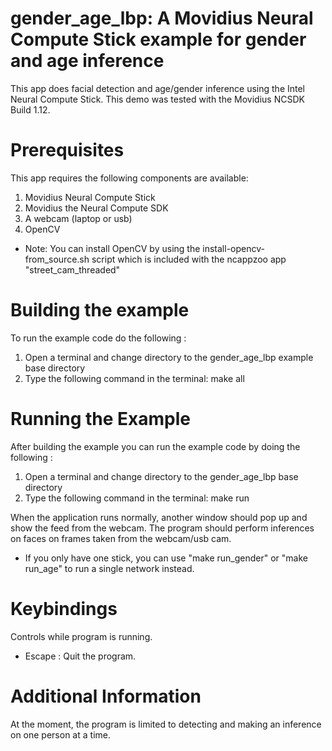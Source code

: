 # gender_age_lbp: A Movidius Neural Compute Stick example for gender and age inference

This app does facial detection and age/gender inference using the Intel Neural Compute Stick. This demo was tested with the Movidius NCSDK Build 1.12.

# Prerequisites

This app requires the following components are available:
1. Movidius Neural Compute Stick
2. Movidius the Neural Compute SDK
3. A webcam (laptop or usb)
4. OpenCV 

* Note: You can install OpenCV by using the install-opencv-from_source.sh script which is included with the ncappzoo app "street_cam_threaded"

# Building the example

To run the example code do the following :
1. Open a terminal and change directory to the gender_age_lbp example base directory
2. Type the following command in the terminal: make all

# Running the Example

After building the example you can run the example code by doing the following :
1. Open a terminal and change directory to the gender_age_lbp base directory
2. Type the following command in the terminal: make run 

When the application runs normally, another window should pop up and show the feed from the webcam. The program should perform inferences on faces on frames taken from the webcam/usb cam.

* If you only have one stick, you can use "make run_gender" or "make run_age" to run a single network instead.

# Keybindings 

Controls while program is running. 

* Escape : Quit the program.

# Additional Information

At the moment, the program is limited to detecting and making an inference on one person at a time. 
